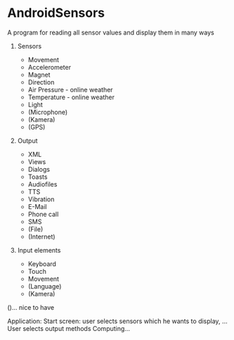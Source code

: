 AndroidSensors
==============
A program for reading all sensor values and display them in many ways

1) Sensors
	* Movement
	* Accelerometer
	* Magnet
	* Direction
	* Air Pressure - online weather
	* Temperature - online weather
	* Light
	* (Microphone)
	* (Kamera)
	* (GPS)

2) Output
	* XML
	* Views
	* Dialogs
	* Toasts
	* Audiofiles
	* TTS
	* Vibration
	* E-Mail
	* Phone call
	* SMS
	* (File)
	* (Internet)

3) Input elements
	* Keyboard
	* Touch
	* Movement
	* (Language)
	* (Kamera)

()... nice to have


Application:
	Start screen: user selects sensors which he wants to display, 
...
	User selects output methods
	Computing...
